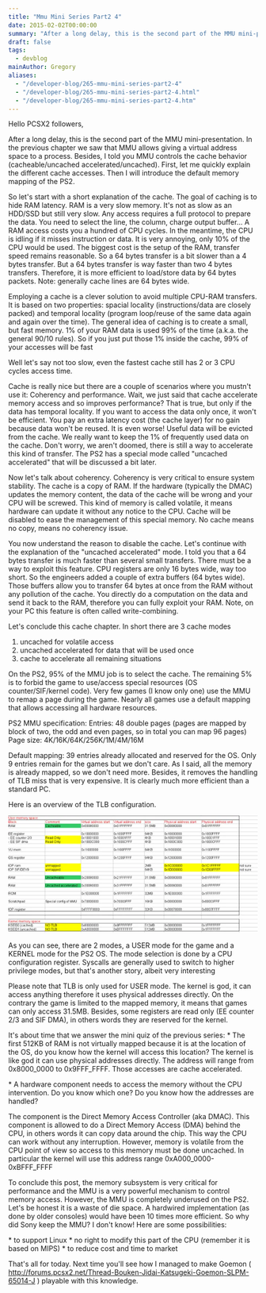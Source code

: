 ```yaml
---
title: "Mmu Mini Series Part2 4"
date: 2015-02-02T00:00:00
summary: "After a long delay, this is the second part of the MMU mini-presentation"
draft: false
tags:
  - devblog
mainAuthor: Gregory
aliases:
  - "/developer-blog/265-mmu-mini-series-part2-4"
  - "/developer-blog/265-mmu-mini-series-part2-4.html"
  - "/developer-blog/265-mmu-mini-series-part2-4.htm"
---
```


Hello PCSX2 followers,

After a long delay, this is the second part of the MMU
mini-presentation. In the previous chapter we saw that MMU allows giving
a virtual address space to a process. Besides, I told you MMU controls
the cache behavior (cacheable/uncached accelerated/uncached). First, let
me quickly explain the different cache accesses. Then I will introduce
the default memory mapping of the PS2.


So let's start with a short explanation of the cache. The goal of
caching is to hide RAM latency. RAM is a very slow memory. It's not as
slow as an HDD/SSD but still very slow. Any access requires a full
protocol to prepare the data. You need to select the line, the column,
charge output buffer... A RAM access costs you a hundred of CPU cycles.
In the meantime, the CPU is idling if it misses instruction or data. It
is very annoying, only 10% of the CPU would be used. The biggest cost is
the setup of the RAM, transfer speed remains reasonable. So a 64 bytes
transfer is a bit slower than a 4 bytes transfer. But a 64 bytes
transfer is way faster than two 4 bytes transfers. Therefore, it is more
efficient to load/store data by 64 bytes packets. Note: generally cache
lines are 64 bytes wide.

Employing a cache is a clever solution to avoid multiple CPU-RAM
transfers. It is based on two properties: spacial locality
(instructions/data are closely packed) and temporal locality (program
loop/reuse of the same data again and again over the time). The general
idea of caching is to create a small, but fast memory. 1% of your RAM
data is used 99% of the time (a.k.a. the general 90/10 rules). So if you
just put those 1% inside the cache, 99% of your accesses will be fast

Well let's say not too slow, even the fastest cache still has 2 or 3 CPU
cycles access time.

Cache is really nice but there are a couple of scenarios where you
mustn't use it: Coherency and performance. Wait, we just said that cache
accelerate memory access and so improves performance? That is true, but
only if the data has temporal locality. If you want to access the data
only once, it won't be efficient. You pay an extra latency cost (the
cache layer) for no gain because data won't be reused. It is even worse!
Useful data will be evicted from the cache. We really want to keep the
1% of frequently used data on the cache. Don't worry, we aren't doomed,
there is still a way to accelerate this kind of transfer. The PS2 has a
special mode called "uncached accelerated" that will be discussed a bit
later.

Now let's talk about coherency. Coherency is very critical to ensure
system stability. The cache is a copy of RAM. If the hardware (typically
the DMAC) updates the memory content, the data of the cache will be
wrong and your CPU will be screwed. This kind of memory is called
volatile, it means hardware can update it without any notice to the CPU.
Cache will be disabled to ease the management of this special memory. No
cache means no copy, means no coherency issue.

You now understand the reason to disable the cache. Let's continue with
the explanation of the "uncached accelerated" mode. I told you that a 64
bytes transfer is much faster than several small transfers. There must
be a way to exploit this feature. CPU registers are only 16 bytes wide,
way too short. So the engineers added a couple of extra buffers (64
bytes wide). Those buffers allow you to transfer 64 bytes at once from
the RAM without any pollution of the cache. You directly do a
computation on the data and send it back to the RAM, therefore you can
fully exploit your RAM. Note, on your PC this feature is often called
write-combining.


Let's conclude this cache chapter. In short there are 3 cache modes
1. uncached for volatile access
2. uncached accelerated for data that will be used once
3. cache to accelerate all remaining situations


On the PS2, 95% of the MMU job is to select the cache. The remaining 5%
is to forbid the game to use/access special resources (OS
counter/SIF/kernel code). Very few games (I know only one) use the MMU
to remap a page during the game. Nearly all games use a default mapping
that allows accessing all hardware resources.


PS2 MMU specification:
Entries: 48 double pages (pages are mapped by block of two, the odd and
even pages, so in total you can map 96 pages)
Page size: 4K/16K/64K/256K/1M/4M/16M

Default mapping: 39 entries already allocated and reserved for the OS.
Only 9 entries remain for the games but we don't care. As I said, all
the memory is already mapped, so we don't need more. Besides, it removes
the handling of TLB miss that is very expensive. It is clearly much more
efficient than a standard PC.

Here is an overview of the TLB configuration.

![](./img/mmu_memory_map_s.webp)

As you can see, there are 2 modes, a USER mode for the game and a KERNEL
mode for the PS2 OS. The mode selection is done by a CPU configuration
register. Syscalls are generally used to switch to higher privilege
modes, but that's another story, albeit very interesting

Please note that TLB is only used for USER mode. The kernel is god, it
can access anything therefore it uses physical addresses directly. On
the contrary the game is limited to the mapped memory, it means that
games can only access 31.5MB. Besides, some registers are read only (EE
counter 2/3 and SIF DMA), in others words they are reserved for the
kernel.

It's about time that we answer the mini quiz of the previous series:
\* The first 512KB of RAM is not virtually mapped because it is at the
location of the OS, do you know how the kernel will access this
location?
The kernel is like god it can use physical addresses directly. The
address will range from 0x8000\_0000 to 0x9FFF\_FFFF. Those accesses are
cache accelerated.

\* A hardware component needs to access the memory without the CPU
intervention. Do you know which one? Do you know how the addresses are
handled?

The component is the Direct Memory Access Controller (aka DMAC). This
component is allowed to do a Direct Memory Access (DMA) behind the CPU,
in others words it can copy data around the chip. This way the CPU can
work without any interruption. However, memory is volatile from the CPU
point of view so access to this memory must be done uncached. In
particular the kernel will use this address range
0xA000\_0000-0xBFFF\_FFFF

To conclude this post, the memory subsystem is very critical for
performance and the MMU is a very powerful mechanism to control memory
access. However, the MMU is completely underused on the PS2. Let's be
honest it is a waste of die space. A hardwired implementation (as done
by older consoles) would have been 10 times more efficient. So why did
Sony keep the MMU? I don't know! Here are some possibilities:

\* to support Linux
\* no right to modify this part of the CPU (remember it is based on
MIPS)
\* to reduce cost and time to market


That's all for today. Next time you'll see how I managed to make Goemon
(
<http://forums.pcsx2.net/Thread-Bouken-Jidai-Katsugeki-Goemon-SLPM-65014-J>
) playable with this knowledge.
